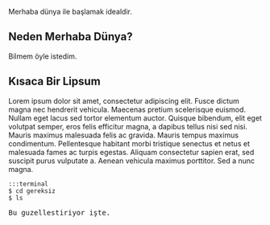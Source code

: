 ﻿<!--
.. date: 2014/07/22 03:40
.. slug: merhaba-dunya
.. title: Git ve Github'a başlangıç
.. description: Git ve Github kullanmak için ilk adımlar ve temel bilgiler
-->

Merhaba dünya ile başlamak idealdir.

Neden Merhaba Dünya?
--------------------

Bilmem öyle istedim.

Kısaca Bir Lipsum
-----------------
Lorem ipsum dolor sit amet, consectetur adipiscing elit. Fusce dictum magna nec hendrerit vehicula. Maecenas pretium scelerisque euismod.
Nullam eget lacus sed tortor elementum auctor. 
Quisque bibendum, elit eget volutpat semper, eros felis efficitur magna, a dapibus tellus nisi sed nisi. 
Mauris maximus malesuada felis ac gravida. Mauris tempus maximus condimentum. <!-- TEASER_END -->
Pellentesque habitant morbi tristique senectus et netus et malesuada fames ac turpis egestas.
Aliquam consectetur sapien erat, sed suscipit purus vulputate a. Aenean vehicula maximus porttitor. Sed a nunc magna.


	:::terminal
	$ cd gereksiz
	$ ls

<pre>
Bu guzellestiriyor işte.
</pre>
